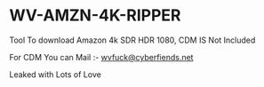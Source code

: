 # WV-AMZN-4K-RIPPER
 Tool To download Amazon 4k SDR HDR 1080, CDM IS Not Included

For CDM You can Mail :-  wvfuck@cyberfiends.net

Leaked with Lots of Love 
